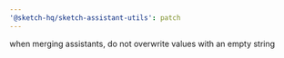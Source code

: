 ```yaml
---
'@sketch-hq/sketch-assistant-utils': patch
---
```


when merging assistants, do not overwrite values with an empty string
